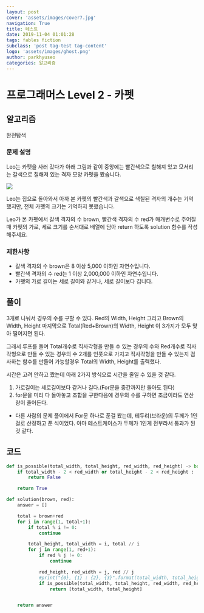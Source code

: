 ```yaml
---
layout: post
cover: 'assets/images/cover7.jpg'
navigation: True
title: 테스트
date: 2019-11-04 01:01:28
tags: fables fiction
subclass: 'post tag-test tag-content'
logo: 'assets/images/ghost.png'
author: parkhyuseo
categories: 알고리즘
---
```


# 프로그래머스 Level 2 - 카펫


## 알고리즘

완전탐색

### **문제 설명**

Leo는 카펫을 사러 갔다가 아래 그림과 같이 중앙에는 빨간색으로 칠해져 있고 모서리는 갈색으로 칠해져 있는 격자 모양 카펫을 봤습니다.

![](https://grepp-programmers.s3.amazonaws.com/files/ybm/7c94563a35/2ff27ac9-97d0-43a9-9cf8-a344b8e7912e.png)

Leo는 집으로 돌아와서 아까 본 카펫의 빨간색과 갈색으로 색칠된 격자의 개수는 기억했지만, 전체 카펫의 크기는 기억하지 못했습니다.

Leo가 본 카펫에서 갈색 격자의 수 brown, 빨간색 격자의 수 red가 매개변수로 주어질 때 카펫의 가로, 세로 크기를 순서대로 배열에 담아 return 하도록 solution 함수를 작성해주세요.

### 제한사항

-   갈색 격자의 수 brown은 8 이상 5,000 이하인 자연수입니다.
-   빨간색 격자의 수 red는 1 이상 2,000,000 이하인 자연수입니다.
-   카펫의 가로 길이는 세로 길이와 같거나, 세로 길이보다 깁니다.


##   풀이

3개로 나눠서 경우의 수를 구할 수 있다. Red의 Width, Height 그리고 Brown의 Width, Height 마지막으로 Total(Red+Brown)의 Width, Height 이 3가지가 모두 맞아 떨어지면 된다.

그래서 루프를 돌며 Total개수로 직사각형을 만들 수 있는 경우의 수와 Red개수로 직사각형으로 만들 수 있는 경우의 수 2개를 인풋으로 가지고 직사각형을 만들 수 있는지 검사하는 함수를 만들어 가능할경우 Total의 Width, Height를 출력했다.

시간은 고려 안하고 짰는데 아래 2가지 방식으로 시간을 줄일 수 있을 것 같다.

1.  가로길이는 세로길이보다 같거나 길다.(For문을 중간까지만 돌아도 된다)
2.  for문을 미리 다 돌아놓고 조합을 구한다음에 경우의 수를 구하면 조금이라도 연산량이 줄어든다.

-   다른 사람의 문제 풀이에서 For문 하나로 푼걸 봤는데, 테두리(브라운)의 두께가 1인걸로 산정하고 푼 식이었다. 아마 테스트케이스가 두께가 1인게 전부라서 통과가 된 것 같다.

## 코드
```python
def is_possible(total_width, total_height, red_width, red_height) -> bool:
    if total_width - 2 < red_width or total_height - 2 < red_height :
        return False

    return True

def solution(brown, red):
    answer = []

    total = brown+red
    for i in range(1, total+1):
        if total % i != 0:
            continue

        total_height, total_width = i, total // i
        for j in range(1, red+1):
            if red % j != 0:
                continue

            red_height, red_width = j, red // j
            #print("{0}, {1} : {2}, {3}".format(total_width, total_height, red_width, red_height))
            if is_possible(total_width, total_height, red_width, red_height):
                return [total_width, total_height]


    return answer
```